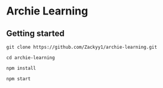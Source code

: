 # Archie Learning

## Getting started

`git clone https://github.com/Zackyy1/archie-learning.git`

`cd archie-learning`

`npm install`

`npm start`

